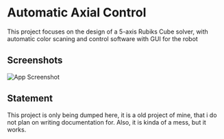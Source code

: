 # Automatic Axial Control

This project focuses on the design of a 5-axis Rubiks Cube solver, with automatic color scaning and control software with GUI for the robot

## Screenshots

![App Screenshot]([https://via.placeholder.com/468x300?text=App+Screenshot+Here](https://github.com/WarriorKnight/Rubiks-Cube-Solver/blob/main/render.png))

## Statement

This project is only being dumped here, it is a old project of mine, that i do not plan on writing documentation for. Also, it is kinda of a mess, but it works.
